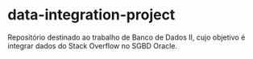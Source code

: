 # data-integration-project
Repositório destinado ao trabalho de Banco de Dados II, cujo objetivo é integrar dados do Stack Overflow no SGBD Oracle.
